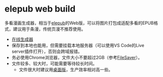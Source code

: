 # elepub web build

多看漫画生成器，相当于[elepub](https://github.com/taiyuuki/elepub)的Web版，可以将图片打包成适配多看的EPUB格式，建议用于条漫，传统页漫不推荐使用。

- [在线生成器](https://taiyuuki.github.io/elepub-web-build/)
- 保存到本地也能用，但需要挂载本地服务器（可以使用VS Code的Live server插件打开），否则会跨域报错。
- 务必使用Chrome浏览器，文件大小不要超过2GB（参考[FileSaver](https://github.com/eligrey/FileSaver.js)）。
- 文件较多、较大时，可能需要等待较长时间。
  - 文件很大时建议用[桌面版](https://github.com/taiyuuki/elepub)，生产效率相对高一些。

